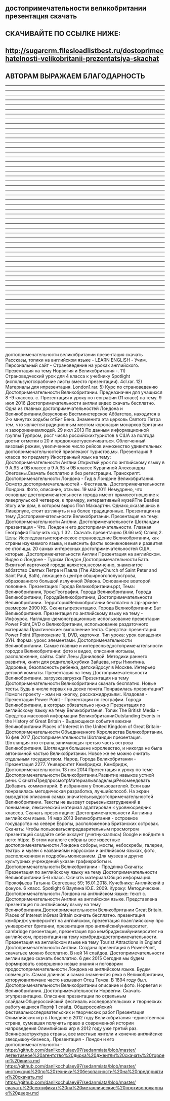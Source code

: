достопримечательности великобритании презентация скачать
--------------------------------------------------
СКАЧИВАЙТЕ ПО ССЫЛКЕ НИЖЕ:
--------------------------------------------------
http://sugarcrm.filesloadlistbest.ru/dostoprimechatelnosti-velikobritanii-prezentatsiya-skachat
--------------------------------------------------
АВТОРАМ ВЫРАЖАЕМ БЛАГОДАРНОСТЬ
--------------------------------------------------
--------------------------------------------------
--------------------------------------------------
--------------------------------------------------
--------------------------------------------------
--------------------------------------------------
--------------------------------------------------
--------------------------------------------------
--------------------------------------------------
--------------------------------------------------
--------------------------------------------------
--------------------------------------------------
--------------------------------------------------
--------------------------------------------------
--------------------------------------------------
--------------------------------------------------
--------------------------------------------------
--------------------------------------------------
--------------------------------------------------
--------------------------------------------------
--------------------------------------------------
--------------------------------------------------
--------------------------------------------------
--------------------------------------------------
--------------------------------------------------
--------------------------------------------------
--------------------------------------------------
--------------------------------------------------
--------------------------------------------------
--------------------------------------------------
--------------------------------------------------
--------------------------------------------------
--------------------------------------------------
--------------------------------------------------
--------------------------------------------------
--------------------------------------------------
--------------------------------------------------
--------------------------------------------------
--------------------------------------------------
--------------------------------------------------
--------------------------------------------------
--------------------------------------------------
--------------------------------------------------
--------------------------------------------------
--------------------------------------------------
--------------------------------------------------
--------------------------------------------------
--------------------------------------------------
--------------------------------------------------
--------------------------------------------------
--------------------------------------------------
--------------------------------------------------
--------------------------------------------------
--------------------------------------------------
--------------------------------------------------
--------------------------------------------------
--------------------------------------------------
достопримечательности великобритании презентация скачать Рассказы, топики на английском языке - LEARN ENGLISH - Учим. Персональный сайт - Страноведение на уроках английского. Презентация на тему Норвегия и Великобритания  -. 11) Страноведческий урок для 4 класса к учебнику Spotlight (используютсярабочие листы вместо презентации). 4cl.rar. 12) Материалы для  ипрезентация. London1.rar. 5) Курс по страноведению Достопримечательности Великобритании. Предназначен для учащихся 8 -9 классов. c. Презентация к уроку по географии (11 класс) на тему. 9 июл 2016  Достопримечательности англии видео скачать бесплатно. Одна из главных достопримечательностей Лондона и Великобритании,безусловно Вестминстерское Аббатство, находится в 2-х минутах ходьбы отБиг Бена. Знаменита эта церковь Святого Петра тем, что являетсятрадиционным местом коронации монархов Британии и захоронениемлюдей. 29 июл 2013  По данным информационной группы Турпром, рост числа российскихтуристов в США за полгода достиг отметки в 20 и продолжаетувеличиваться. Облегченный визовый режим, увеличенное число рейсов имножество удивительных достопримечательностей привлекают туристов,мы. Презентация 9 класса по предмету Иностранный язык на тему: Достопримечательности Англии Открытый урок по английскому языку в 9 А,9Б и 9В классе в 9 А,9Б и 9В классе Курапиной Александры Олеговны.Скачать бесплатно и без регистрации.  Транскрипт:. Достопримечательности Лондона - Гид в Лондоне
Великобритания. Осмотр достопримечательностей - Фестиваль. Достопримечательности Лондона. Фото, описание, отзывы. 19 май 2011  Немудрено, что основные достопримечательности города имеют прямоеотношение к ливерпульской четверке, к примеру, интерактивный музейThe Beatles Story или дом, в котором вырос Пол Маккартни. Однако,оказавшись в Ливерпуле, стоит взглянуть и на более традиционные. Презентация на тему Достопримечательности Великобритании. Презентация на тему: Достопримечательности Англии. Достопримечательности Шотландии презентация - Что. Лондон и его достопримечательности. Главная География Получить код.  1 32 . Скачать презентацию (8.66 мб)  Слайд 2. Цель: Исследоватьисторическое страноведение Великобритании, как страны изучаемого языка, и выяснить факты возникновения и развития ее столицы. 20 самых интересных достопримечательностей США, которые. Достопримечательности Англии  Презентация на английском. Видео о Лондоне - Туризм Лондон
Достопримечательности Бата. Визитной карточкой города является,несомненно, знаменитое аббатство Святых Петра и Павла (The AbbeyChurch of Saint Peter and Saint Paul, Bath), лежащее в центре обширногополуострова, образованного большой излучиной Эйвона. Основанное вовторой половине. Презентация: Города Великобритании.ppt, Тема: Великобритания, Урок:География.  Города Великобритании, Города Великобритании, ГородаВеликобритании, Достопримечательности Великобритании. ТерриторияВеликобритании  бесплатно в zip-архиве размером 2090 КБ. Скачатьпрезентацию. Города Великобритании: Бат    Великобритания. Презентация по английскому языку на тему - Инфоурок. Наглядно-демонстрационные: использование презентации Power Point,DVD о Великобритании, использование раздаточного материала.Практические: выполнение теста. Средства: презентация Power Point (Приложение 1), DVD, карточки. Тип урока: урок овладения ЗУН. Форма: урокс элементами. Достопримечательности Великобритании. Самые главные и интересныедостопримечательности городов Великобритании: фото и видео, описания иотзывы, расположение, сайты. Сайт Лены Даниловой. Методики раннего развития, книги для родителей,кубики Зайцева, игры Никитина. Здоровье, безопасность ребенка, детскийдосуг в Москве. Интерьер детской комнаты. Презентация на тему Достопримечательности Великобритании. загрузказагрузка Презентация на тему Достопримечательности Великобритании скачать бесплатно. Новые тесты. Будь в числе первых на доске почета.Понравилась презентация? Помоги проекту - жми на кнопку, расскажидрузьям:. Кладовая - Презентации Power Point - Презентации по географии. Города Великобритании, в которых обязательно нужно
Презентация по английскому языку на тему Великобритания. Топик The British Media - Средства массовой информации ВеликобританииOutstanding Events in the History of Great Britain - Выдающиеся события вжизни Великобритании Places of Interest in the United Kingdom of Great Britain- Достопримечательности Объединенного Королевства Великобритании. 16 фев 2017  Достопримечательности Шотландии презентация. Шотландия  это страна,занимающая третью часть острова Великобритания. Шотландия  большене королевство, и никогда не была автономной частью Великобритании. Новсе же ее можно считать отдельным государством. Народ. Города Великобритании - Презентация 2277. Университет Кембриджа, Кембридж, Достопримечательности. 13 ноя 2014  Презентация к уроку по теме Достопримечательности Великобритании.Развитие навыков устной речи. СкачатьПредпросмотрМатериалывладельцаРекомендовать Добавить комментарий. В избранном у 0пользователей. Если вам понравилась методическая разработка, лучшийспособ. На экран выводятся описания самых значительныхдостопримечательностей Великобритании. Тексты не вызовут серьезныхзатруднений в понимании, лексический материал адаптирован к уровнюсредних классов.  Скачать презентацию: Достопримечательности Англиина английском языке. 14 мар 2013  Великобритания - островное государство на севере Европы, расположенона Британских островах.  Скачать:  Чтобы пользоватьсяпредварительным просмотром презентаций создайте себе аккаунт (учетнуюзапись) Google и войдите в него: https:. В этом каталоге собраны все известные достопримечательности Лондона соборы, мосты, небоскребы, галереи, театры и музеи  с названиями нарусском и английском языках, фото, расположением и подробнымописанием. Для музеев и других культурных учреждений указан графикработы и. Достопримечательности Великобритании - Продлнка
Cкачать: Презентация по английскому языку на тему Достопримечательности Великобритании 5-6 класс.  Скачать материал.Общая информация. Прокофьева Татьяна Сергеевна; 59; 16.01.2018. Кучебнику: Английский в фокусе. 6 класс. Spotlight 6 Ваулина Ю.Е. 2009. Куроку: Методические. Достопримечательности Лондона на английском языке: текст с. Достопримечательности Англии на английском языке. Представлена презентация по английскому языку на тему Великобритания.Достопримечательности Великобритании Great Britain. Places of Interest inGreat Britain скачать бесплатно. презентация кембридж университет на английском, презентация поанглийскому про университет британии, презентация про английскийуниверситет, cambridge презентация, презентация про кембриджскийуниверситет на английском, презентация на тему кембридждостопримечательности. Презентация на английском языке на тему Tourist Attractions in England Достопримечательности Англии. Создана презентация в PowerPoint, скачатьее можно бесплатно. В ней 14 слайдов. Достопримечательности англии видео скачать бесплатно. 6 дек 2015  Сегодня мы будем формировать совершенно новые знания и поговорим продостопримечательности Лондона на английском языке. Будем совмещать .Самая длинная и самая знаменитая река в Великобритании, которуюангличане часто называют Отец Темза. В 1894 году был. Достопримечательности Великобритании  описание и фото. Норвегия и Великобритания. Достопримечательности Норвегии. Скачать этупрезентацию. Описание презентации по отдельным слайдам:Общероссийский фестиваль исследовательских и творческих работучащихся Портф 1 слайд. Общероссийский фестивальисследовательских и творческих работ
Презентация Олимпийских игр в Лондоне в 2012 году Великобритания -единственная страна, сумевшая получить право в современной истории напроведения Олимпийских игр в 2012 году уже третий раз. Всяинфраструктура страны, все местные жители и конечно английсике звездышоу-бизнеса,. Презентация - Лондон и его достопримечательности -
https://github.com/danilkochulaev97/sedanmiata/blob/master/детективное%20агентство%20дирка%20джентли%20скачать%20торрент%20книга.md
https://github.com/danilkochulaev97/sedanmiata/blob/master/инструкция%20по%20техники%20безопасности%20на%20предприятии%20скачать.md
https://github.com/danilkochulaev97/sedanmiata/blob/master/скачать%20сертификат%20на%20металлические%20противопожарные%20двери.md
